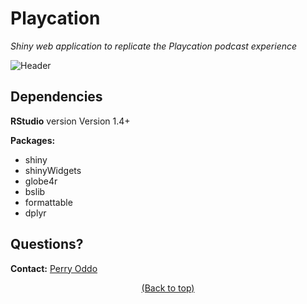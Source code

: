 # **Playcation**
</p>
<p align="left">
    <em>Shiny web application to replicate the Playcation podcast experience</em>
</p>


<!-- Header -->
![Header](https://raw.githubusercontent.com/pcoddo/Playcation/www/banner.png)

## Dependencies
**RStudio** version Version 1.4+

**Packages:**
  - shiny
  - shinyWidgets
  - globe4r
  - bslib
  - formattable
  - dplyr

## Questions?
**Contact:** [Perry Oddo](https://perryoddo.com/#contact)


<p align="center">
  <a href="#playcation">(Back to top)</a>
</p>
